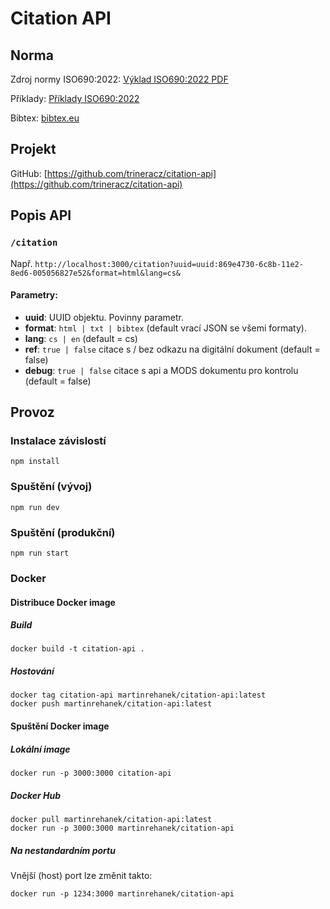 # Citation API

## Norma

Zdroj normy ISO690:2022: [Výklad ISO690:2022 PDF](https://www.citace.com/Vyklad-CSN-ISO-690-2022.pdf)

Příklady: [Příklady ISO690:2022](https://citace.zcu.cz/home.html)

Bibtex: [bibtex.eu](https://bibtex.eu/)

## Projekt

GitHub: [https://github.com/trineracz/citation-api](https://github.com/trineracz/citation-api)

## Popis API

### `/citation`

Např. `http://localhost:3000/citation?uuid=uuid:869e4730-6c8b-11e2-8ed6-005056827e52&format=html&lang=cs&`

#### Parametry:

- **uuid**: UUID objektu. Povinny parametr.
- **format**: `html | txt | bibtex` (default vrací JSON se všemi formaty).
- **lang**: `cs | en` (default = cs)
- **ref**: `true | false` citace s / bez odkazu na digitální dokument (default = false)
- **debug**: `true | false` citace s api a MODS dokumentu pro kontrolu (default = false)


## Provoz

### Instalace závislostí
```
npm install
```

### Spuštění (vývoj)
```
npm run dev
```

### Spuštění (produkční)
```
npm run start
```

### Docker

#### Distribuce Docker image

##### Build
```
docker build -t citation-api .
```

##### Hostování 
```
docker tag citation-api martinrehanek/citation-api:latest
docker push martinrehanek/citation-api:latest
```

#### Spuštění Docker image

##### Lokální image
```
docker run -p 3000:3000 citation-api
```

##### Docker Hub
```
docker pull martinrehanek/citation-api:latest
docker run -p 3000:3000 martinrehanek/citation-api
```

##### Na nestandardním portu
Vnější (host) port lze změnit takto:
```
docker run -p 1234:3000 martinrehanek/citation-api
```
